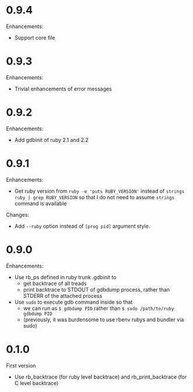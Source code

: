 # 0.9.4

Enhancements:

* Support core file

# 0.9.3

Enhancements:

* Trivial enhancements of error messages

# 0.9.2

Enhancements:

* Add gdbinit of ruby 2.1 and 2.2

# 0.9.1

Enhancements:

* Get ruby version from `ruby -e 'puts RUBY_VERSION'` instead of `strings ruby | grep RUBY_VERSION` so that I do not need to assume `strings` command is available

Changes:

* Add `--ruby` option instead of `[prog pid]` argument style.

# 0.9.0

Enhancements:

* Use rb_ps defined in ruby trunk .gdbinit to
  * get backtrace of all treads
  * print backtrace to STDOUT of gdbdump process, rather than STDERR of the attached process
* Use `sudo` to execute gdb command inside so that
  * we can run as `$ gdbdump PID` rather than `$ sudo /path/to/ruby gdbdump PID`
  * (previously, it was burdensome to use rbenv rubys and bundler via sudo)

# 0.1.0

First version

* Use rb_backtrace (for ruby level backtrace) and rb_print_backtrace (for C level backtrace)
